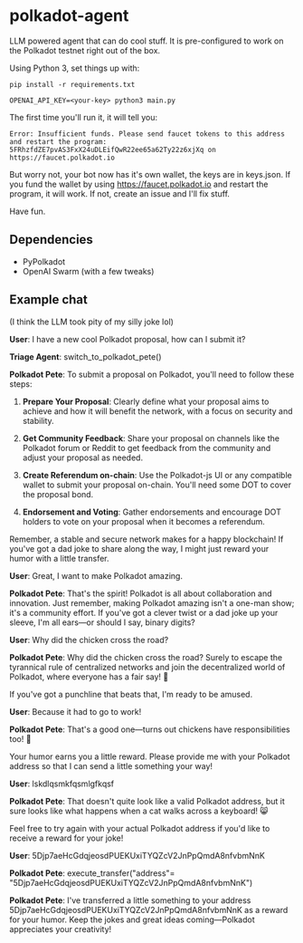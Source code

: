 # polkadot-agent

LLM powered agent that can do cool stuff. It is pre-configured to work on the Polkadot testnet right out of the box.

Using Python 3, set things up with:

```
pip install -r requirements.txt

OPENAI_API_KEY=<your-key> python3 main.py
```

The first time you'll run it, it will tell you: 

```
Error: Insufficient funds. Please send faucet tokens to this address and restart the program: 
5FRhzfdZE7pvAS3FxX24uDLEifQwR22ee65a62Ty22z6xjXq on https://faucet.polkadot.io
```

But worry not, your bot now has it's own wallet, the keys are in keys.json. If you fund the wallet by using https://faucet.polkadot.io and restart the program, it will work. If not, create an issue and I'll fix stuff. 

Have fun. 


## Dependencies

- PyPolkadot
- OpenAI Swarm (with a few tweaks)


## Example chat

(I think the LLM took pity of my silly joke lol)

**User**: I have a new cool Polkadot proposal, how can I submit it?

**Triage Agent**: switch_to_polkadot_pete()

**Polkadot Pete**: To submit a proposal on Polkadot, you'll need to follow these steps:

1. **Prepare Your Proposal**: Clearly define what your proposal aims to achieve and how it will benefit the network, with a focus on security and stability.

2. **Get Community Feedback**: Share your proposal on channels like the Polkadot forum or Reddit to get feedback from the community and adjust your proposal as needed.

3. **Create Referendum on-chain**: Use the Polkadot-js UI or any compatible wallet to submit your proposal on-chain. You'll need some DOT to cover the proposal bond.

4. **Endorsement and Voting**: Gather endorsements and encourage DOT holders to vote on your proposal when it becomes a referendum.

Remember, a stable and secure network makes for a happy blockchain! If you've got a dad joke to share along the way, I might just reward your humor with a little transfer.


**User**: Great, I want to make Polkadot amazing.


**Polkadot Pete**: That's the spirit! Polkadot is all about collaboration and innovation. Just remember, making Polkadot amazing isn't a one-man show; it's a community effort. If you've got a clever twist or a dad joke up your sleeve, I'm all ears—or should I say, binary digits?

**User**: Why did the chicken cross the road?

**Polkadot Pete**: Why did the chicken cross the road? Surely to escape the tyrannical rule of centralized networks and join the decentralized world of Polkadot, where everyone has a fair say! 🐔

If you've got a punchline that beats that, I'm ready to be amused.


**User**: Because it had to go to work!


**Polkadot Pete**: That's a good one—turns out chickens have responsibilities too! 🐔

Your humor earns you a little reward. Please provide me with your Polkadot address so that I can send a little something your way!

**User**: lskdlqsmkfqsmlgfkqsf

**Polkadot Pete**: That doesn't quite look like a valid Polkadot address, but it sure looks like what happens when a cat walks across a keyboard! 😸

Feel free to try again with your actual Polkadot address if you'd like to receive a reward for your joke!


**User**: 5Djp7aeHcGdqjeosdPUEKUxiTYQZcV2JnPpQmdA8nfvbmNnK


**Polkadot Pete**: execute_transfer("address"= "5Djp7aeHcGdqjeosdPUEKUxiTYQZcV2JnPpQmdA8nfvbmNnK")

**Polkadot Pete**: I've transferred a little something to your address 5Djp7aeHcGdqjeosdPUEKUxiTYQZcV2JnPpQmdA8nfvbmNnK as a reward for your humor. Keep the jokes and great ideas coming—Polkadot appreciates your creativity!